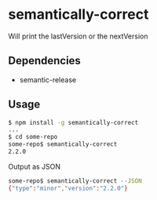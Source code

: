 # semantically-correct

Will print the lastVersion or the nextVersion

## Dependencies
* semantic-release

## Usage
```bash
$ npm install -g semantically-correct
...
$ cd some-repo
some-repo$ semantically-correct
2.2.0
```

Output as JSON
```bash
some-repo$ semantically-correct --JSON
{"type":"minor","version":"2.2.0"}
```